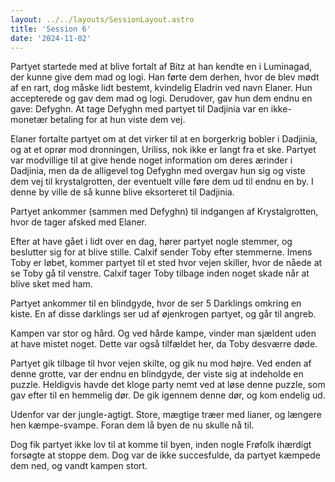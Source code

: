 ```yaml
---
layout: ../../layouts/SessionLayout.astro
title: 'Session 6'
date: '2024-11-02'
---
```

Partyet startede med at blive fortalt af Bitz at han kendte en i Luminagad, der kunne give dem mad og logi. Han førte dem derhen, hvor de blev mødt af en rart, dog måske lidt bestemt, kvindelig Eladrin ved navn Elaner. Hun accepterede og gav dem mad og logi. Derudover, gav hun dem endnu en gave: Defyghn. At tage Defyghn med partyet til Dadjinia var en ikke-monetær betaling for at hun viste dem vej. 

Elaner fortalte partyet om at det virker til at en borgerkrig bobler i Dadjinia, og at et oprør mod dronningen, Uriliss, nok ikke er langt fra et ske. Partyet var modvillige til at give hende noget information om deres ærinder i Dadjinia, men da de alligevel tog Defyghn med overgav hun sig og viste dem vej til krystalgrotten, der eventuelt ville føre dem ud til endnu en by. I denne by ville de så kunne blive eksorteret til Dadjinia. 

Partyet ankommer (sammen med Defyghn) til indgangen af Krystalgrotten, hvor de tager afsked med Elaner. 

Efter at have gået i lidt over en dag, hører partyet nogle stemmer, og beslutter sig for at blive stille. Calxif sender Toby efter stemmerne. Imens Toby er løbet, kommer partyet til et sted hvor vejen skiller, hvor de nåede at se Toby gå til venstre. Calxif tager Toby tilbage inden noget skade når at blive sket med ham. 

Partyet ankommer til en blindgyde, hvor de ser 5 Darklings omkring en kiste. En af disse darklings ser ud af øjenkrogen partyet, og går til angreb. 

Kampen var stor og hård. Og ved hårde kampe, vinder man sjældent uden at have mistet noget. Dette var også tilfældet her, da Toby desværre døde. 

Partyet gik tilbage til hvor vejen skilte, og gik nu mod højre. Ved enden af denne grotte, var der endnu en blindgyde, der viste sig at indeholde en puzzle. Heldigvis havde det kloge party nemt ved at løse denne puzzle, som gav efter til en hemmelig dør. De gik igennem denne dør, og kom endelig ud. 

Udenfor var der jungle-agtigt. Store, mægtige træer med lianer, og længere hen kæmpe-svampe. Foran dem lå byen de nu skulle nå til. 

Dog fik partyet ikke lov til at komme til byen, inden nogle Frøfolk ihærdigt forsøgte at stoppe dem. Dog var de ikke succesfulde, da partyet kæmpede dem ned, og vandt kampen stort.